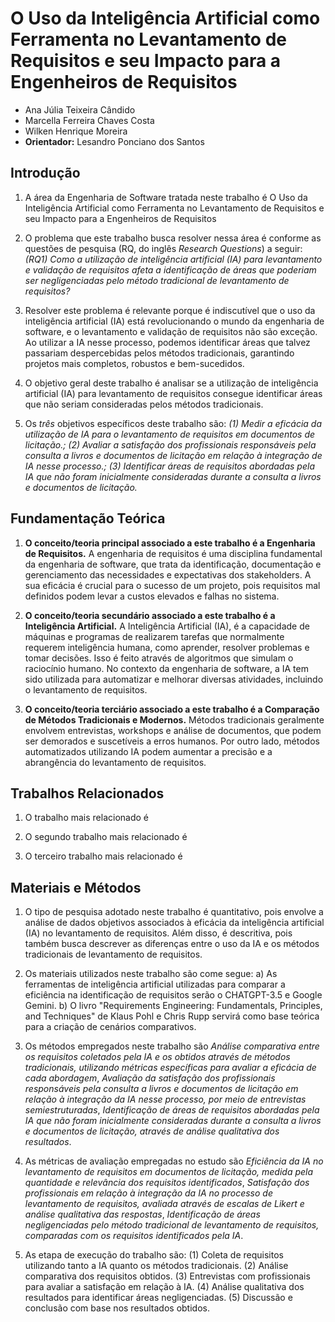 # O Uso da Inteligência Artificial como Ferramenta no Levantamento de Requisitos e seu Impacto para a Engenheiros de Requisitos

* Ana Júlia Teixeira Cândido
* Marcella Ferreira Chaves Costa
* Wilken Henrique Moreira
* **Orientador:** Lesandro Ponciano dos Santos

## Introdução

1. A área da Engenharia de Software tratada neste trabalho é O Uso da Inteligência Artificial como Ferramenta no Levantamento de Requisitos e seu Impacto para a Engenheiros de Requisitos

2. O problema que este trabalho busca resolver nessa área é conforme as questões de pesquisa (RQ, do inglês _Research Questions_) a seguir: _(RQ1) Como a utilização de inteligência artificial (IA) para levantamento e validação de requisitos afeta a identificação de áreas que poderiam ser negligenciadas pelo método tradicional de levantamento de requisitos?_

3. Resolver este problema é relevante porque é indiscutível que o uso da inteligência artificial (IA) está revolucionando o mundo da engenharia de software, e o levantamento e validação de requisitos não são exceção. Ao utilizar a IA nesse processo, podemos identificar áreas que talvez passariam despercebidas pelos métodos tradicionais, garantindo projetos mais completos, robustos e bem-sucedidos.

4. O objetivo geral deste trabalho é analisar se a utilização de inteligência artificial (IA) para levantamento de requisitos consegue identificar áreas que não seriam consideradas pelos métodos tradicionais.
   
5. Os *três* objetivos específicos deste trabalho são: _(1) Medir a eficácia da utilização de IA para o levantamento de requisitos em documentos de licitação.; (2) Avaliar a satisfação dos profissionais responsáveis pela consulta a livros e documentos de licitação em relação à integração de IA nesse processo.; (3) Identificar áreas de requisitos abordadas pela IA que não foram inicialmente consideradas durante a consulta a livros e documentos de licitação._

## Fundamentação Teórica

1. **O conceito/teoria principal associado a este trabalho é a Engenharia de Requisitos.** A engenharia de requisitos é uma disciplina fundamental da engenharia de software, que trata da identificação, documentação e gerenciamento das necessidades e expectativas dos stakeholders. A sua eficácia é crucial para o sucesso de um projeto, pois requisitos mal definidos podem levar a custos elevados e falhas no sistema.

2. **O conceito/teoria secundário associado a este trabalho é a Inteligência Artificial.** A Inteligência Artificial (IA), é a capacidade de máquinas e programas de realizarem tarefas que normalmente requerem inteligência humana, como aprender, resolver problemas e tomar decisões. Isso é feito através de algoritmos que simulam o raciocínio humano. No contexto da engenharia de software, a IA tem sido utilizada para automatizar e melhorar diversas atividades, incluindo o levantamento de requisitos. 

3. **O conceito/teoria terciário associado a este trabalho é a Comparação de Métodos Tradicionais e Modernos.** Métodos tradicionais geralmente envolvem entrevistas, workshops e análise de documentos, que podem ser demorados e suscetíveis a erros humanos. Por outro lado, métodos automatizados utilizando IA podem aumentar a precisão e a abrangência do levantamento de requisitos.


## Trabalhos Relacionados

1. O trabalho mais relacionado é 

2. O segundo trabalho mais relacionado é 

3. O terceiro trabalho mais relacionado é
   
## Materiais e Métodos

1. O tipo de pesquisa adotado neste trabalho é quantitativo, pois envolve a análise de dados objetivos associados à eficácia da inteligência artificial (IA) no levantamento de requisitos. Além disso, é descritiva, pois também busca descrever as diferenças entre o uso da IA e os métodos tradicionais de levantamento de requisitos.

2. Os materiais utilizados neste trabalho são come segue:
   a) As ferramentas de inteligência artificial utilizadas para comparar a eficiência na identificação de requisitos serão o CHATGPT-3.5 e Google Gemini.
   b) O livro "Requirements Engineering: Fundamentals, Principles, and Techniques" de Klaus Pohl e Chris Rupp servirá como base teórica para a criação de cenários comparativos.

3. Os métodos empregados neste trabalho são _Análise comparativa entre os requisitos coletados pela IA e os obtidos através de métodos tradicionais, utilizando métricas específicas para avaliar a eficácia de cada abordagem_, _Avaliação da satisfação dos profissionais responsáveis pela consulta a livros e documentos de licitação em relação à integração da IA nesse processo, por meio de entrevistas semiestruturadas_, _Identificação de áreas de requisitos abordadas pela IA que não foram inicialmente consideradas durante a consulta a livros e documentos de licitação, através de análise qualitativa dos resultados_.

4. As métricas de avaliação empregadas no estudo são _Eficiência da IA no levantamento de requisitos em documentos de licitação, medida pela quantidade e relevância dos requisitos identificados_, _Satisfação dos profissionais em relação à integração da IA no processo de levantamento de requisitos, avaliada através de escalas de Likert e análise qualitativa das respostas_, _Identificação de áreas negligenciadas pelo método tradicional de levantamento de requisitos, comparadas com os requisitos identificados pela IA_.

5. As etapa de execução do trabalho são:
   (1) Coleta de requisitos utilizando tanto a IA quanto os métodos tradicionais.
   (2) Análise comparativa dos requisitos obtidos.
   (3) Entrevistas com profissionais para avaliar a satisfação em relação à IA.
   (4) Análise qualitativa dos resultados para identificar áreas negligenciadas.
   (5) Discussão e conclusão com base nos resultados obtidos.
